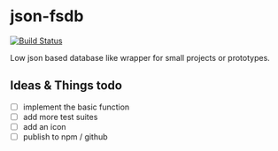 # json-fsdb

[![Build Status](https://travis-ci.org/h2xd/json-fsdb.svg?branch=master)](https://travis-ci.org/h2xd/json-fsdb)

Low json based database like wrapper for small projects or prototypes.

## Ideas & Things todo

- [ ] implement the basic function
- [ ] add more test suites
- [ ] add an icon
- [ ] publish to npm / github
